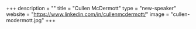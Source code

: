 +++
description = ""
title = "Cullen McDermott"
type = "new-speaker"
website = "https://www.linkedin.com/in/cullenmcdermott/"
image = "cullen-mcdermott.jpg"
+++